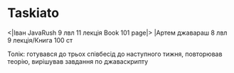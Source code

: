 # Taskiato
<|Іван JavaRush 9 лвл 11 лекція Book 101 page|> 
|Артем джавараш 8 лвл 9 лекція/Книга 100 ст

Толік: готувався до трьох співбесід до наступного тижня, повторював теорію, вирішував завдання по джаваскрипту
